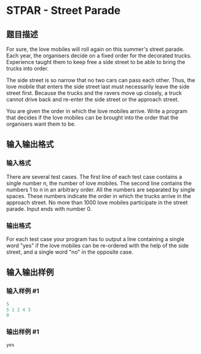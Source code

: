 # STPAR - Street Parade

## 题目描述

 For sure, the love mobiles will roll again on this summer's street parade. Each year, the organisers decide on a fixed order for the decorated trucks. Experience taught them to keep free a side street to be able to bring the trucks into order.

The side street is so narrow that no two cars can pass each other. Thus, the love mobile that enters the side street last must necessarily leave the side street first. Because the trucks and the ravers move up closely, a truck cannot drive back and re-enter the side street or the approach street.

You are given the order in which the love mobiles arrive. Write a program that decides if the love mobiles can be brought into the order that the organisers want them to be.

## 输入输出格式

### 输入格式

 There are several test cases. The first line of each test case contains a single number n, the number of love mobiles. The second line contains the numbers 1 to n in an arbitrary order. All the numbers are separated by single spaces. These numbers indicate the order in which the trucks arrive in the approach street. No more than 1000 love mobiles participate in the street parade. Input ends with number 0.

### 输出格式

 For each test case your program has to output a line containing a single word "yes" if the love mobiles can be re-ordered with the help of the side street, and a single word "no" in the opposite case.

## 输入输出样例

### 输入样例 #1

```cpp
5
5 1 2 4 3 
0
```


### 输出样例 #1

```cpp
yes
```


